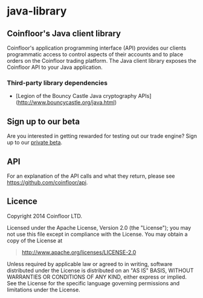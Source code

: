 java-library
============

## Coinfloor's Java client library

Coinfloor's application programming interface (API) provides our clients programmatic access to control aspects of their accounts and to place orders on the Coinfloor trading platform. The Java client library exposes the Coinfloor API to your Java application.

### Third-party library dependencies

* [Legion of the Bouncy Castle Java cryptography APIs] (http://www.bouncycastle.org/java.html)


## Sign up to our beta

Are you interested in getting rewarded for testing out our trade engine? Sign up to our [private beta](http://eepurl.com/MeuYr).


## API

For an explanation of the API calls and what they return, please see https://github.com/coinfloor/api.


## Licence

Copyright 2014 Coinfloor LTD.

Licensed under the Apache License, Version 2.0 (the "License");
you may not use this file except in compliance with the License.
You may obtain a copy of the License at

> http://www.apache.org/licenses/LICENSE-2.0

Unless required by applicable law or agreed to in writing, software
distributed under the License is distributed on an "AS IS" BASIS,
WITHOUT WARRANTIES OR CONDITIONS OF ANY KIND, either express or implied.
See the License for the specific language governing permissions and
limitations under the License.
